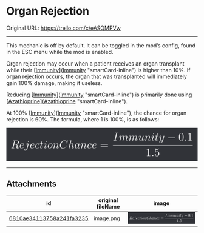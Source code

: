 # Organ Rejection

Original URL: https://trello.com/c/eASQMPVw

---

This mechanic is off by default. It can be toggled in the mod’s config, found in the ESC menu while the mod is enabled.

Organ rejection may occur when a patient receives an organ transplant while their [[Immunity](Immunity.md)]([Immunity](Immunity.md) "smartCard-inline") is higher than 10%. If organ rejection occurs, the organ that was transplanted will immediately gain 100% damage, making it useless.

Reducing [[Immunity](Immunity.md)]([Immunity](Immunity.md) "smartCard-inline") is primarily done using [[Azathioprine](../Items/Azathioprine.md)]([Azathioprine](../Items/Azathioprine.md) "smartCard-inline").

At 100% [[Immunity](Immunity.md)]([Immunity](Immunity.md) "smartCard-inline"), the chance for organ rejection is 60%. The formula, where 1 is 100%, is as follows:

![image.png](./Organ%20Rejection%20-%20Attachments/6810ae34113758a241fa3235.png)

---

## Attachments

id | original fileName | image
---|---|---
[6810ae34113758a241fa3235](./Organ%20Rejection%20-%20Attachments/6810ae34113758a241fa3235.png) | image.png | ![image.png\|200](./Organ%20Rejection%20-%20Attachments/6810ae34113758a241fa3235.png)